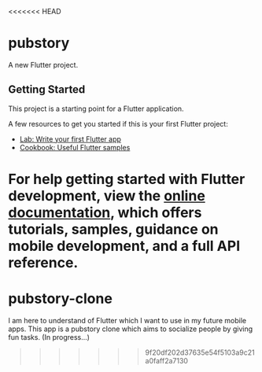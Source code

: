 <<<<<<< HEAD
# pubstory

A new Flutter project.

## Getting Started

This project is a starting point for a Flutter application.

A few resources to get you started if this is your first Flutter project:

- [Lab: Write your first Flutter app](https://docs.flutter.dev/get-started/codelab)
- [Cookbook: Useful Flutter samples](https://docs.flutter.dev/cookbook)

For help getting started with Flutter development, view the
[online documentation](https://docs.flutter.dev/), which offers tutorials,
samples, guidance on mobile development, and a full API reference.
=======
# pubstory-clone

I am here to understand of Flutter which I want to use in my future mobile apps.
This app is a pubstory clone which aims to socialize people by giving fun tasks. (In progress...)
>>>>>>> 9f20df202d37635e54f5103a9c21a0faff2a7130

